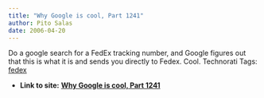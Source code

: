 ```yaml
---
title: "Why Google is cool, Part 1241"
author: Pito Salas
date: 2006-04-20
---
```


Do a google search for a FedEx tracking number, and Google figures out that
this is what it is and sends you directly to Fedex. Cool. Technorati Tags:
[fedex](<http://www.technorati.com/tag/fedex>)


* **Link to site:** **[Why Google is cool, Part 1241](None)**
